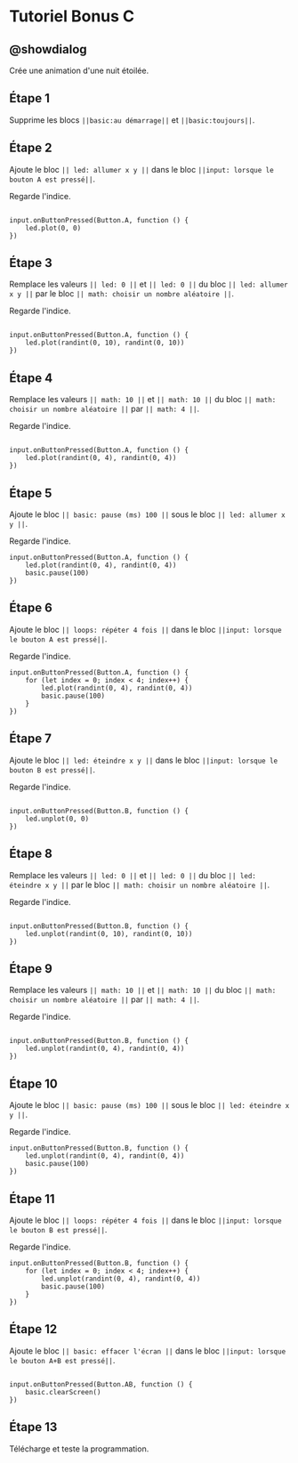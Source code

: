# Tutoriel Bonus C

## @showdialog

Crée une animation d'une nuit étoilée.

## Étape 1

Supprime les blocs ``||basic:au démarrage||`` et ``||basic:toujours||``.

## Étape 2

Ajoute le bloc ``|| led: allumer x y ||`` dans le bloc ``||input: lorsque le bouton A est pressé||``.

Regarde l'indice.

```blocks

input.onButtonPressed(Button.A, function () {
    led.plot(0, 0)
})

```

## Étape 3

Remplace les valeurs ``|| led: 0 ||`` et ``|| led: 0 ||`` du bloc ``|| led: allumer x y ||`` par le bloc ``|| math: choisir un nombre aléatoire ||``.

Regarde l'indice.

```blocks

input.onButtonPressed(Button.A, function () {
    led.plot(randint(0, 10), randint(0, 10))
})

```

## Étape 4

Remplace les valeurs ``|| math: 10 ||`` et ``|| math: 10 ||`` du bloc ``|| math: choisir un nombre aléatoire ||`` par ``|| math: 4 ||``.

Regarde l'indice.

```blocks

input.onButtonPressed(Button.A, function () {
    led.plot(randint(0, 4), randint(0, 4))
})

```

## Étape 5

Ajoute le bloc ``|| basic: pause (ms) 100 ||`` sous le bloc ``|| led: allumer x y ||``.

Regarde l'indice.

```blocks
input.onButtonPressed(Button.A, function () {
    led.plot(randint(0, 4), randint(0, 4))
    basic.pause(100)
})
```

## Étape 6

Ajoute le bloc ``|| loops: répéter 4 fois ||`` dans le bloc ``||input: lorsque le bouton A est pressé||``.

Regarde l'indice.

```blocks
input.onButtonPressed(Button.A, function () {
    for (let index = 0; index < 4; index++) {
        led.plot(randint(0, 4), randint(0, 4))
        basic.pause(100)
    }
})
```

## Étape 7

Ajoute le bloc ``|| led: éteindre x y ||`` dans le bloc ``||input: lorsque le bouton B est pressé||``.

Regarde l'indice.

```blocks

input.onButtonPressed(Button.B, function () {
    led.unplot(0, 0)
})

```

## Étape 8

Remplace les valeurs ``|| led: 0 ||`` et ``|| led: 0 ||`` du bloc ``|| led: éteindre x y ||`` par le bloc ``|| math: choisir un nombre aléatoire ||``.

Regarde l'indice.

```blocks

input.onButtonPressed(Button.B, function () {
    led.unplot(randint(0, 10), randint(0, 10))
})

```

## Étape 9

Remplace les valeurs ``|| math: 10 ||`` et ``|| math: 10 ||`` du bloc ``|| math: choisir un nombre aléatoire ||`` par ``|| math: 4 ||``.

Regarde l'indice.

```blocks

input.onButtonPressed(Button.B, function () {
    led.unplot(randint(0, 4), randint(0, 4))
})

```

## Étape 10

Ajoute le bloc ``|| basic: pause (ms) 100 ||`` sous le bloc ``|| led: éteindre x y ||``.

Regarde l'indice.

```blocks
input.onButtonPressed(Button.B, function () {
    led.unplot(randint(0, 4), randint(0, 4))
    basic.pause(100)
})
```

## Étape 11

Ajoute le bloc ``|| loops: répéter 4 fois ||`` dans le bloc ``||input: lorsque le bouton B est pressé||``.

Regarde l'indice.

```blocks
input.onButtonPressed(Button.B, function () {
    for (let index = 0; index < 4; index++) {
        led.unplot(randint(0, 4), randint(0, 4))
        basic.pause(100)
    }
})
```

## Étape 12

Ajoute le bloc ``|| basic: effacer l'écran ||`` dans le bloc ``||input: lorsque le bouton A+B est pressé||``.

```blocks

input.onButtonPressed(Button.AB, function () {
    basic.clearScreen()
})

```

## Étape 13

Télécharge et teste la programmation.